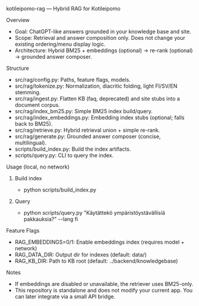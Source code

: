 kotileipomo-rag — Hybrid RAG for Kotileipomo

Overview

- Goal: ChatGPT-like answers grounded in your knowledge base and site.
- Scope: Retrieval and answer composition only. Does not change your existing ordering/menu display logic.
- Architecture: Hybrid BM25 + embeddings (optional) → re-rank (optional) → grounded answer composer.

Structure

- src/rag/config.py: Paths, feature flags, models.
- src/rag/tokenize.py: Normalization, diacritic folding, light FI/SV/EN stemming.
- src/rag/ingest.py: Flatten KB (faq, deprecated) and site stubs into a document corpus.
- src/rag/index_bm25.py: Simple BM25 index build/query.
- src/rag/index_embeddings.py: Embedding index stubs (optional; falls back to BM25).
- src/rag/retrieve.py: Hybrid retrieval union + simple re-rank.
- src/rag/generate.py: Grounded answer composer (concise, multilingual).
- scripts/build_index.py: Build the index artifacts.
- scripts/query.py: CLI to query the index.

Usage (local, no network)

1) Build index
   - python scripts/build_index.py

2) Query
   - python scripts/query.py "Käytättekö ympäristöystävällisiä pakkauksia?" --lang fi

Feature Flags

- RAG_EMBEDDINGS=0/1: Enable embeddings index (requires model + network)
- RAG_DATA_DIR: Output dir for indexes (default: data/)
- RAG_KB_DIR: Path to KB root (default: ../backend/knowledgebase)

Notes

- If embeddings are disabled or unavailable, the retriever uses BM25-only.
- This repository is standalone and does not modify your current app. You can later integrate via a small API bridge.

